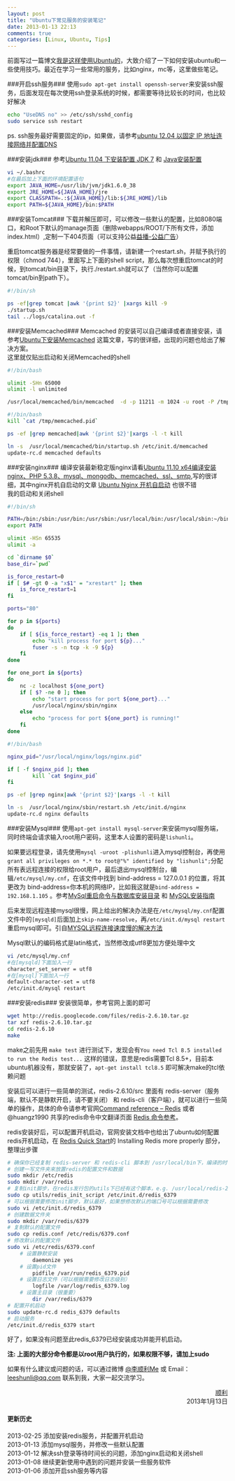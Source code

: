 ```yaml
---
layout: post
title: "Ubuntu下常见服务的安装笔记"
date: 2013-01-13 22:13
comments: true
categories: [Linux, Ubuntu, Tips]
---
```

前面写过一篇博文[我是这样使用Ubuntu的](http://www.blogjava.net/lishunli/archive/2012/04/26/376655.html)，大致介绍了一下如何安装ubuntu和一些使用技巧。最近在学习一些常用的服务，比如nginx，mc等，这里做些笔记。	
<!-- more -->
###开启ssh服务###
使用`sudo apt-get install openssh-server`来安装ssh服务，后面发现在每次使用ssh登录系统的时候，都需要等待比较长的时间，也比较好解决			
``` bash
echo "UseDNS no" >> /etc/ssh/sshd_config
sudo service ssh restart
```	
ps. ssh服务最好需要固定的ip，如果做，请参考[ubuntu 12.04 以固定 IP 地址连接网络并配置DNS](http://blog.csdn.net/tzb251316192/article/details/7520210)		
	
###安装jdk###
参考[Ubuntu 11.04 下安装配置 JDK 7](http://blog.csdn.net/yang_hui1986527/article/details/6677450) 和 [Java安装配置](http://wiki.ubuntu.org.cn/Java%E5%AE%89%E8%A3%85%E9%85%8D%E7%BD%AE)
``` bash ~/.bashrc
vi ~/.bashrc
#在最后加上下面的环境配置语句
export JAVA_HOME=/usr/lib/jvm/jdk1.6.0_38
export JRE_HOME=${JAVA_HOME}/jre
export CLASSPATH=.:${JAVA_HOME}/lib:${JRE_HOME}/lib
export PATH=${JAVA_HOME}/bin:$PATH
```
	
###安装Tomcat###
下载并解压即可，可以修改一些默认的配置，比如8080端口，和Root下默认的manage页面（删除webapps/ROOT/下所有文件，添加index.html）,定制一下404页面（可以支持公益[益播-公益广告](http://yibo.iyiyun.com/)）		
		
重启tomcat服务器是经常要做的一件事情，请新建一个restart.sh，并赋予执行的权限（chmod 744），里面写上下面的shell script，那么每次想重启tomcat的时候，到tomcat/bin目录下，执行./restart.sh就可以了（当然你可以配置tomcat/bin到path下）。
```  bash restart.sh
#!/bin/sh

ps -ef|grep tomcat |awk '{print $2}' |xargs kill -9
./startup.sh
tail ../logs/catalina.out -f
```
	
###安装Memcached###
Memcached 的安装可以自己编译或者直接安装，请参考[Ubuntu下安装Memcached](http://www.mike.org.cn/articles/ubuntu-install-memcached/) 这篇文章，写的很详细，出现的问题也给出了解决方案。		
这里就仅贴出启动和关闭Memcached的shell
``` bash startup.sh
#!/bin/bash

ulimit -SHn 65000
ulimit -l unlimited

/usr/local/memcached/bin/memcached  -d -p 11211 -m 1024 -u root -P /tmp/memcached.pid
```
``` bash shutdown.sh
#!/bin/bash
kill `cat /tmp/memcached.pid`

ps -ef |grep memcached|awk '{print $2}'|xargs -l -t kill 
```
``` bash memcached(开机自启动)
ln -s  /usr/local/memcached/bin/startup.sh /etc/init.d/memcached
update-rc.d memcached defaults
```

###安装nginx###
编译安装最新稳定版nginx请看[Ubuntu 11.10 x64编译安装nginx、PHP 5.3.8、mysql、mongodb、memcached、ssl、smtp](http://www.cnblogs.com/sink_cup/archive/2011/06/29/ubuntu_nginx_php_mongodb_memcache_mysql_ssl_gmail_smtp.html),写的很详细，其中nginx开机自启动的文章 [Ubuntu Nginx 开机自启动](http://www.cnblogs.com/lexus/archive/2010/12/21/1913109.html) 也很不错		
我的启动和关闭shell
``` bash restartup.sh(也可以做启动shell)
#!/bin/sh

PATH=/bin:/sbin:/usr/bin:/usr/sbin:/usr/local/bin:/usr/local/sbin:~/bin
export PATH

ulimit -HSn 65535
ulimit -a

cd `dirname $0`
base_dir=`pwd`

is_force_restart=0
if [ $# -gt 0 -a "x$1" = "xrestart" ]; then
    is_force_restart=1
fi

ports="80"

for p in ${ports}
do
    if [ ${is_force_restart} -eq 1 ]; then
        echo "kill process for port ${p}..."
        fuser -s -n tcp -k -9 ${p}
    fi
done

for one_port in ${ports}
do
    nc -z localhost ${one_port}
    if [ $? -ne 0 ]; then
        echo "start process for port ${one_port}..."
        /usr/local/nginx/sbin/nginx
    else
        echo "process for port ${one_port} is running!"
    fi
done
```
``` bash shutdown.sh(很暴力)
#!/bin/bash

nginx_pid="/usr/local/nginx/logs/nginx.pid"

if [ -f $nginx_pid ]; then
        kill `cat $nginx_pid`
fi

ps -ef |grep nginx|awk '{print $2}'|xargs -l -t kill
```
``` bash nginx(开机自启动)
ln -s  /usr/local/nginx/sbin/restart.sh /etc/init.d/nginx
update-rc.d nginx defaults
```
		
###安装Mysql###
使用`apt-get install mysql-server`来安装mysql服务端，同时终端会请求输入root用户密码，这里本人设置的密码是`lishunli`。	
		
如果要远程登录，请先使用`mysql -uroot -plishunli`进入mysql控制台，再使用`grant all privileges on *.* to root@"%" identified by "lishunli";`分配所有表远程连接的权限给root用户，最后退出mysql控制台，编辑`/etc/mysql/my.cnf`，在该文件中找到 bind-address = 127.0.0.1 的位置，将其更改为 bind-address=你本机的网络IP，比如我这就是`bind-address = 192.168.1.105`	。参考[MySql重启命令与数据库安装目录](http://blogread.cn/it/article/521?f=wb) 和 [MySQL安装指南](http://wiki.ubuntu.org.cn/MySQL%E5%AE%89%E8%A3%85%E6%8C%87%E5%8D%97)		
		
后来发现远程连接mysql很慢，网上给出的解决办法是在`/etc/mysql/my.cnf`配置文件中的`[mysqld]`后面加上`skip-name-resolve`，再`/etc/init.d/mysql restart`重启mysql即可。引自[MYSQL远程连接速度慢的解决方法](http://www.helloox.com/760.html)		
		
Mysql默认的编码格式是latin格式，当然修改成utf8更加方便处理中文
``` bash
vi /etc/mysql/my.cnf
#在[mysqld]下面加入一行
character_set_server = utf8
#在[mysql]下面加入一行
default-character-set = utf8
/etc/init.d/mysql restart
```
		
###安装redis###
安装很简单，参考官网上面的即可
``` bash
wget http://redis.googlecode.com/files/redis-2.6.10.tar.gz
tar xzf redis-2.6.10.tar.gz
cd redis-2.6.10
make
```
make之前先用 `make test` 进行测试下，发现会有`You need Tcl 8.5 installed to run the Redis test...` 这样的错误，意思是redis需要Tcl 8.5+，目前本ubuntu机器没有，那就安装了，`apt-get install tcl8.5` 即可解决make的tcl依赖问题		
	
安装后可以进行一些简单的测试，redis-2.6.10/src 里面有 redis-server（服务端，默认不是静默开启，请不要关闭） 和 redis-cli（客户端），就可以进行一些简单的操作，具体的命令请参考官网[Command reference – Redis](http://redis.io/commands) 或者 @huangz1990 共享的redis命令中文翻译页面 [Redis 命令参考](https://redis.readthedocs.org/en/latest/)。	
	
redis安装好后，可以配置开机启动，官网安装文档中也给出了ubuntu如何配置redis开机启动，在 [Redis Quick Start](http://redis.io/topics/quickstart)的 Installing Redis more properly 部分，整理出步骤
``` bash
# 确保你已经复制 redis-server 和 redis-cli 脚本到 /usr/local/bin下，编译的时候 make && make install 即可
# 创建一写文件夹来放置redis的配置文件和数据
sudo mkdir /etc/redis
sudo mkdir /var/redis
# 复制init脚步，在redis发行包的utils下已经有这个脚本，e.g. /usr/local/redis-2.6.10/utils/redis_init_script
sudo cp utils/redis_init_script /etc/init.d/redis_6379
# 可以根据需要修改init脚步，默认最好，如果想修改默认的端口号可以根据需要修改
sudo vi /etc/init.d/redis_6379
# 创建数据文件夹
sudo mkdir /var/redis/6379
# 复制默认的配置文件
sudo cp redis.conf /etc/redis/6379.conf
# 修改默认的配置文件
sudo vi /etc/redis/6379.conf
	# 设置静默安装
		daemonize yes
	# 设置pid文件
		pidfile /var/run/redis_6379.pid
	# 设置日志文件（可以根据需要修改日志级别）
		logfile /var/log/redis_6379.log
	# 设置主目录（很重要）
		dir /var/redis/6379
# 配置开机启动
sudo update-rc.d redis_6379 defaults
# 启动服务
/etc/init.d/redis_6379 start
```
好了，如果没有问题至此redis_6379已经安装成功并能开机启动。	
	
	
**注:
上面的大部分命令都是以root用户执行的，如果权限不够，请加上sudo**	
	
如果有什么建议或问题的话，可以通过微博 [@李顺利Me](http://weibo.com/lishunli) 或 Email：<leeshunli@qq.com> 联系到我，大家一起交流学习。		
	
<p align="right">
<a href = "http://blogjava.net/lishunli" target="_blank">顺利</a><br>		
2013年1月13日
</p>

#### 更新历史
2013-02-25 添加安装redis服务，并配置开机启动	
2013-01-13 添加mysql服务，并修改一些默认配置		
2013-01-12 解决ssh登录等待时间长的问题，添加nginx启动和关闭shell		
2013-01-08 继续更新使用中遇到的问题并安装一些服务软件				
2013-01-06 添加开启ssh服务等内容			